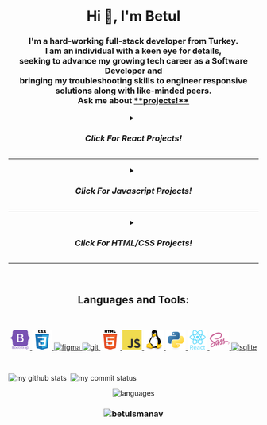 
<h1 align="center">Hi 👋, I'm Betul</h1>
<h3 align="center">I'm a hard-working full-stack developer from Turkey. <br> I am an individual with a keen eye for details, <br> seeking to advance my growing tech career as a Software Developer and <br> bringing my troubleshooting skills to engineer responsive solutions along with like-minded peers.<br> Ask me about <a href="https://github.com/betulsmanav?tab=repositories">**projects!**</a></h3>

<details align="center">
  <summary><h3><em>Click For React Projects!</em></h3></summary>

  <p><a href="https://github.com/betulsmanav/redux-news-project" target="_blank" rel="noreferrer">Redux Project</a></p>
   <p><a href="https://github.com/betulsmanav/fireblog-app" target="_blank" rel="noreferrer">Firebase Project- React</a></p> 
  <p><a href="https://github.com/betulsmanav/movie-app" target="_blank" rel="noreferrer">Movie App</a></p>
  <p><a href="https://github.com/betulsmanav/recipe-app" target="_blank" rel="noreferrer">Recipe App</a></p>
   <p><a href="https://github.com/betulsmanav/task-tracker-json-server" target="_blank" rel="noreferrer">Task Tracker</a></p>
 
  
</details>
  <hr/>
    
<details align="center">
  <summary><h3><em>Click For Javascript Projects!</em></h3></summary>
 
    <p><a href="https://github.com/betulsmanav/Exact_Age_Calculator" target="_blank" rel="noreferrer">Age Calculator</a></p>
 
   <p><a href="https://github.com/betulsmanav/Find-the-Number-Game" target="_blank" rel="noreferrer">Find The Number Game</a></p>
 
</details>
  <hr/>

<details align="center">
  <summary><h3><em>Click For HTML/CSS Projects!</em></h3></summary>
  
  <p><a href="https://github.com/betulsmanav/checkout-form" target="_blank" rel="noreferrer">Checkout Form</a></p>
  <p><a href="https://github.com/betulsmanav/NetFlix-survay-form" target="_blank" rel="noreferrer">NetFlix Form</a></p>
  <p><a href="https://github.com/betulsmanav/voltran" target="_blank" rel="noreferrer">Voltran Pages</a></p>
  
</details>
  <hr/>

<p>&nbsp</p>

<h2 align="center"> Languages and Tools: </h2>
<p>&nbsp</p>
<p align="center"> <a href="https://getbootstrap.com" target="_blank" rel="noreferrer"> <img src="https://raw.githubusercontent.com/devicons/devicon/master/icons/bootstrap/bootstrap-plain-wordmark.svg" alt="bootstrap" width="40" height="40"/> </a> <a href="https://www.w3schools.com/css/" target="_blank" rel="noreferrer"> <img src="https://raw.githubusercontent.com/devicons/devicon/master/icons/css3/css3-original-wordmark.svg" alt="css3" width="40" height="40"/> </a> <a href="https://www.figma.com/" target="_blank" rel="noreferrer"> <img src="https://www.vectorlogo.zone/logos/figma/figma-icon.svg" alt="figma" width="40" height="40"/> </a> <a href="https://git-scm.com/" target="_blank" rel="noreferrer"> <img src="https://www.vectorlogo.zone/logos/git-scm/git-scm-icon.svg" alt="git" width="40" height="40"/> </a> <a href="https://www.w3.org/html/" target="_blank" rel="noreferrer"> <img src="https://raw.githubusercontent.com/devicons/devicon/master/icons/html5/html5-original-wordmark.svg" alt="html5" width="40" height="40"/> </a> <a href="https://developer.mozilla.org/en-US/docs/Web/JavaScript" target="_blank" rel="noreferrer"> <img src="https://raw.githubusercontent.com/devicons/devicon/master/icons/javascript/javascript-original.svg" alt="javascript" width="40" height="40"/> </a> <a href="https://www.linux.org/" target="_blank" rel="noreferrer"> <img src="https://raw.githubusercontent.com/devicons/devicon/master/icons/linux/linux-original.svg" alt="linux" width="40" height="40"/> </a> <a href="https://www.python.org" target="_blank" rel="noreferrer"> <img src="https://raw.githubusercontent.com/devicons/devicon/master/icons/python/python-original.svg" alt="python" width="40" height="40"/> </a> <a href="https://reactjs.org/" target="_blank" rel="noreferrer"> <img src="https://raw.githubusercontent.com/devicons/devicon/master/icons/react/react-original-wordmark.svg" alt="react" width="40" height="40"/> </a> <a href="https://sass-lang.com" target="_blank" rel="noreferrer"> <img src="https://raw.githubusercontent.com/devicons/devicon/master/icons/sass/sass-original.svg" alt="sass" width="40" height="40"/> </a> <a href="https://www.sqlite.org/" target="_blank" rel="noreferrer"> <img src="https://www.vectorlogo.zone/logos/sqlite/sqlite-icon.svg" alt="sqlite" width="40" height="40"/> </a> </p>
<p>&nbsp</p>

<p align="left">
<img src="https://github-readme-stats.vercel.app/api?username=betulsmanav&theme=chartreuse-dark" alt="my github stats" width="49%"/>&nbsp;
<img src="https://github-readme-streak-stats.herokuapp.com/?user=betulsmanav&theme=chartreuse-dark" alt="my commit status" width="49%" /> </p>
<p align="center"> <img src="https://github-readme-stats.vercel.app/api/top-langs/?username=betulsmanav&theme=chartreuse-dark&layout=compact" alt="languages" width="50%" > </p>

<h3 align="center"> <img src="https://komarev.com/ghpvc/?username=betulsmanav&label=Profile%20views&color=0e75b6&style=flat" alt="betulsmanav" /> </h3>
